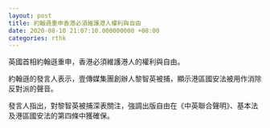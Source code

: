 ```yaml
---
layout: post
title: 約翰遜重申香港必須維護港人權利與自由
date: 2020-08-10 21:07:10.000000000 +08:00
categories: rthk
---
```


英國首相約翰遜重申，香港必須維護港人的權利與自由。

約翰遜的發言人表示，壹傳媒集團創辦人黎智英被捕，顯示港區國安法被用作消除反對派的聲音。

發言人指出，對黎智英被捕深表關注，強調出版自由在《中英聯合聲明》、基本法及港區國安法的第四條中獲確保。
